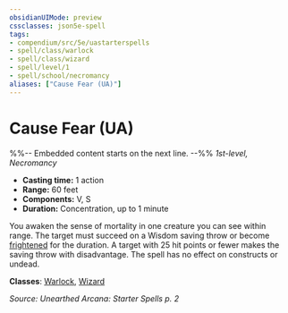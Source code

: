 ```yaml
---
obsidianUIMode: preview
cssclasses: json5e-spell
tags:
- compendium/src/5e/uastarterspells
- spell/class/warlock
- spell/class/wizard
- spell/level/1
- spell/school/necromancy
aliases: ["Cause Fear (UA)"]
---
```

# Cause Fear (UA)
%%-- Embedded content starts on the next line. --%%
*1st-level, Necromancy*  

- **Casting time:** 1 action
- **Range:** 60 feet
- **Components:** V, S
- **Duration:** Concentration, up to 1 minute

You awaken the sense of mortality in one creature you can see within range. The target must succeed on a Wisdom saving throw or become [frightened](/Systems/5e/rules/conditions.md#frightened) for the duration. A target with 25 hit points or fewer makes the saving throw with disadvantage. The spell has no effect on constructs or undead.

**Classes**: [Warlock](/Systems/5e/classes/warlock.md), [Wizard](/Systems/5e/classes/wizard.md)

*Source: Unearthed Arcana: Starter Spells p. 2*